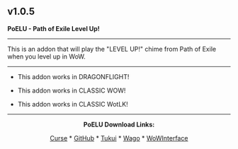v1.0.5
------------------------------

**PoELU - Path of Exile Level Up!**

------------------------------

This is an addon that will play the "LEVEL UP!" chime from Path of Exile when you level up in WoW.

------------------------------

- This addon works in DRAGONFLIGHT!

- This addon works in CLASSIC WOW!

- This addon works in CLASSIC WotLK!

------------------------------
<div align="center">

**PoELU Download Links:**

[Curse](https://www.curseforge.com/wow/addons/poelu-path-of-exile-level-up "This link takes you to the Curseforge.com website, you may download it here and help support the developers.") * [GitHub](https://github.com/donniedice/PoELU "This link takes you to the GitHub.com website, you may download it here.") * [Tukui](https://www.tukui.org/addons.php?id=234 "This link takes you to the Tukui.org website, you may download it here.") * [Wago](https://addons.wago.io/addons/poelu "This link takes you to the Wago.io website, you may download it here and help support the developers.") * [WoWInterface](https://www.wowinterface.com/downloads/info26262-PoELU-PathofExileLevelUp.html "This link takes you to the WoWInterface.com website, you may download it here.")

</div>
